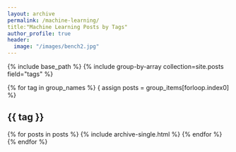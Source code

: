 ```yaml
---
layout: archive
permalink: /machine-learning/
title:"Machine Learning Posts by Tags"
author_profile: true
header:
  image: "/images/bench2.jpg"
---
```


{% include base_path %}
{% include group-by-array collection=site.posts field="tags" %}

{% for tag in group_names %}
  { assign posts = group_items[forloop.index0] %}
  <h2 id="{{tag | slugify }}" class="archive__subtitle">{{ tag }}</h2>
  {% for posts in posts %}
    {% include archive-single.html %}
  {% endfor %}
{% endfor %}